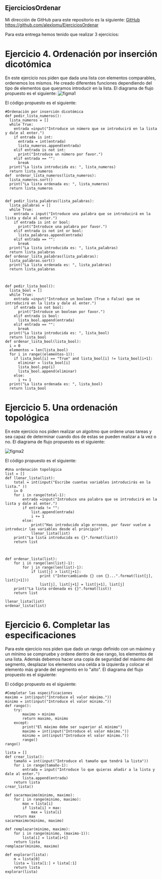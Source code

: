 ## EjerciciosOrdenar
Mi dirección de GitHub para este repositorio es la siguiente: [GitHub](https://github.com/alexlomu/EjerciciosOrdenar)
https://github.com/alexlomu/EjerciciosOrdenar

Para esta entrega hemos tenido que realizar 3 ejercicios:
# Ejercicio 4. Ordenación por inserción dicotómica
En este ejercicio nos piden que dada una lista con elementos comparables, ordenemos los mismos. He creado diferentes funciones dependiendo del tipo de elementos que queramos introducir en la lista. El diagrama de flujo propuesto es el siguiente:
![figma1](https://user-images.githubusercontent.com/91721507/158076314-9ebb113d-ccdd-4bb9-9c0f-db28abe83354.PNG)



El código propuesto es el siguiente:
```
#Ordenación por inserción dicotómica
def pedir_lista_numeros():
  lista_numeros = []
  while True:
    entrada =input("Introduce un número que se introducirá en la lista y dale al enter.")
    if entrada is int:
      entrada = int(entrada)
      lista_numeros.append(entrada)
    elif entrada is not int:
      print("Introduce un número por favor.")
    elif entrada == "":
      break
  print("La lista introducida es: ", lista_numeros)
  return lista_numeros
def  ordenar_lista_numeros(lista_numeros):
  lista_numeros.sort()
  print("La lista ordenada es: ", lista_numeros)  
  return lista_numeros
    

def pedir_lista_palabras(lista_palabras):
  lista_palabras = []
  while True:
    entrada = input("Introduce una palabra que se introducirá en la lista y dale al enter.")
    if entrada is int or bool:
      print("Introduce una palabra por favor.")
    elif entrada is not int or bool:
      lista_palabras.append(entrada)
    elif entrada == "":
      break
  print("La lista introducida es: ", lista_palabras)
  return lista_palabras
def ordenar_lista_palabras(lista_palabras):
  lista_palabras.sort()
  print("La lista ordenada es: ", lista_palabras)  
  return lista_palabras



def pedir_lista_bool():
  lista_bool = []
  while True:
    entrada =input("Introduce un boolean (True o False) que se introducirá en la lista y dale al enter.")
    if entrada is not bool:
      print("Introduce un boolean por favor.")
    elif entrada is bool:    
      lista_bool.append(entrada)
    elif entrada == "":
      break
  print("La lista introducida es: ", lista_bool)
  return lista_bool
def ordenar_lista_bool(lista_bool):
  i = 0
  elementos = len(lista_bool)
  for i in range((elementos-1)):
    if lista_bool[i] == "True" and lista_bool[i] != lista_bool[i+1]:
      eliminar = lista_bool[i]
      lista_bool.pop(i)
      lista_bool.append(eliminar)
    else:
      i += 1
  print("La lista ordenada es: ", lista_bool)
  return lista_bool
  ```
# Ejercicio 5. Una ordenación topológica
En este ejercicio nos piden realizar un algoitmo que ordene unas tareas y sea capaz de determinar cuando dos de estas se pueden realizar a la vez o no.
El diagrama de flujo propuesto es el siguiente:




![figma2](https://user-images.githubusercontent.com/91721507/158076354-6c1b6661-bd63-48fd-8fb3-cbb3538fb50e.PNG)

El código propuesto es el siguiente:
```
#Una ordenación topológica
list = []
def llenar_lista(list):
    total = int(input("Escribe cuantas variables introducirás en la lista." ))
    i= 0
    for i in range(total-1):
        entrada =input("Introduce una palabra que se introducirá en la lista y dale al enter.")
        if entrada != "":
            list.append(entrada)
            i += 1
        else:
            print("Has introducido algo erroneo, por favor vuelve a introducir las variables desde el principio")
            llenar_lista(list)
    print("La lista introducida es {}".format(list))
    return list



def ordenar_lista(list):
    for i in range(len(list)-1):
        for j in range(len(list)-1):
            if list[j] > list[j+1]:
                print ("Intercambiando {} con {}...".format(list[j], list[j+1]))
                list[j], list[j+1] = list[j+1], list[j]
    print("La lista ordenada es {}".format(list))
    return list

llenar_lista(list)
ordenar_lista(list)
```
# Ejercicio 6. Completar las especificaciones
Para este ejercicio nos piden que dado un rango definido con un máximo y un mínimo se compruebe y ordene dentro de ese rango, los elementos de una lista. Además debemos hacer una copia de seguridad del máximo del segmento, desplazar los elementos una celda a la izquierda y colocar el elemento más grande del segmento en lo "alto". El diagrama del flujo propuesto es el siguiente:



El código propuesto es el siguiente:
```
#Completar las especificaciones
maximo = int(input("Introduce el valor máximo."))
minimo = int(input("Introduce el valor mínimo."))
def rango():
    try:
        maximo > minimo
        return maximo, minimo
    except:
        print("El máximo debe ser superior al mínimo")
        maximo = int(input("Introduce el valor máximo."))
        minimo = int(input("Introduce el valor mínimo."))
        rango()
rango()

lista = []
def crear_lista():
    tamaño = int(input("Introduce el tamaño que tendrá la lista"))
    for i in range(tamaño-1):
        entrada = input("Introduce lo que quieras añadir a la lista y dale al enter.")
        lista.append(entrada)
    return lista
crear_lista()

def sacarmaximo(minimo, maximo):
    for i in range(minimo, maximo):
        max = lista[i] 
        if lista[i] > max:
            max = lista[i]
    return max
sacarmaximo(minimo, maximo)

def remplazar(minimo, maximo):
    for i in range(minimo, (maximo-1)):
        lista[i] = lista[i+1]
    return lista
remplazar(minimo, maximo)

def explorar(lista):
    m = lista[0]
    lista = lista[1:] + lista[:1]
    return lista
explorar(lista)
```
